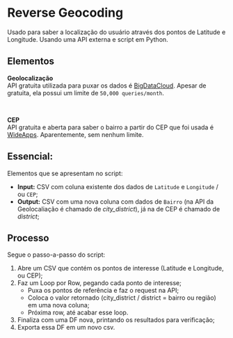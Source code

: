 # Reverse Geocoding
Usado para saber a localização do usuário através dos pontos de Latitude e Longitude. Usando uma API externa e script em Python.

## Elementos
**Geolocalização**
<br>
API gratuita utilizada para puxar os dados é [BigDataCloud](https://www.bigdatacloud.com/geocoding-apis/free-reverse-geocode-to-city-api?gclid=EAIaIQobChMIkKTk7Ze_5QIVFwWRCh35AQ5nEAAYASAAEgKOD_D_BwE). Apesar de gratuita, ela possui um limite de `50,000 queries/month`.

<br>

**CEP**
<br>
API gratuita e aberta para saber o bairro a partir do CEP que foi usada é [WideApps](https://apps.widenet.com.br/busca-cep/api-de-consulta). Aparentemente, sem nenhum limite.

## Essencial:
Elementos que se apresentam no script:
- **Input:** CSV com coluna existente dos dados de `Latitude` e `Longitude` / ou `CEP`;
- **Output:** CSV com uma nova coluna com dados de `Bairro` (na API da Geolocaliação é chamado de *city_district*), já na de CEP é chamado de *district*;

## Processo
Segue o passo-a-passo do script:
1. Abre um CSV que contém os pontos de interesse (Latitude e Longitude, ou CEP);
2. Faz um Loop por Row, pegando cada ponto de interesse;
    - Puxa os pontos de referência e faz o request na API;
    - Coloca o valor retornado (city_district / district = bairro ou região) em uma nova coluna;
    - Próxima row, até acabar esse loop.
3. Finaliza com uma DF nova, printando os resultados para verificação;
4. Exporta essa DF em um novo csv.
